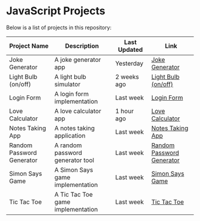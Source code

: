 # JavaScript Projects

Below is a list of projects in this repository:

| **Project Name** | **Description** | **Last Updated** | **Link** |
| --- | --- | --- | --- |
| Joke Generator | A joke generator app | Yesterday | [Joke Generator](https://github.com/prateekraiger/prateekraiger/tree/main/Joke%20Generator) |
| Light Bulb (on/off) | A light bulb simulator | 2 weeks ago | [Light Bulb (on/off)](https://github.com/prateekraiger/prateekraiger/tree/main/Light%20Bulb(on/off)) |
| Login Form | A login form implementation | Last week | [Login Form](https://github.com/prateekraiger/prateekraiger/tree/main/Login%20Form) |
| Love Calculator | A love calculator app | 1 hour ago | [Love Calculator](https://github.com/prateekraiger/prateekraiger/tree/main/Love%20Calculator) |
| Notes Taking App | A notes taking application | Last week | [Notes Taking App](https://github.com/prateekraiger/prateekraiger/tree/main/Notes%20Taking%20App) |
| Random Password Generator | A random password generator tool | Last week | [Random Password Generator](https://github.com/prateekraiger/prateekraiger/tree/main/Random%20Password%20Generator) |
| Simon Says Game | A Simon Says game implementation | Last week | [Simon Says Game](https://github.com/prateekraiger/prateekraiger/tree/main/Simon_Says_Game) |
| Tic Tac Toe | A Tic Tac Toe game implementation | Last week | [Tic Tac Toe](https://github.com/prateekraiger/prateekraiger/tree/main/TIc%20Tac%20Toe) |
